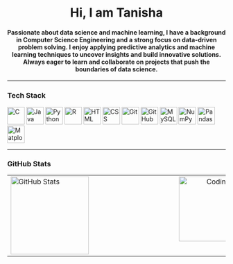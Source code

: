 
       
<h1 align="center">Hi, I am Tanisha </h1>

<h4 align="center">
Passionate about data science and machine learning, I have a background in Computer Science Engineering and a strong focus on data-driven problem solving. I enjoy applying predictive analytics and machine learning techniques to uncover insights and build innovative solutions. Always eager to learn and collaborate on projects that push the boundaries of data science.
</h4>

---

### Tech Stack

<div align="left">
  <img src="https://cdn.jsdelivr.net/gh/devicons/devicon/icons/c/c-original.svg" height="40" alt="C" />
  <img src="https://cdn.jsdelivr.net/gh/devicons/devicon/icons/java/java-original.svg" height="40" alt="Java" />
  <img src="https://cdn.jsdelivr.net/gh/devicons/devicon/icons/python/python-original.svg" height="40" alt="Python" />
  <img src="https://cdn.jsdelivr.net/gh/devicons/devicon/icons/r/r-original.svg" height="40" alt="R" />
  <img src="https://cdn.jsdelivr.net/gh/devicons/devicon/icons/html5/html5-original.svg" height="40" alt="HTML" />
  <img src="https://cdn.jsdelivr.net/gh/devicons/devicon/icons/css3/css3-original.svg" height="40" alt="CSS" />
  <img src="https://cdn.jsdelivr.net/gh/devicons/devicon/icons/git/git-original.svg" height="40" alt="Git" />
  <img src="https://cdn.jsdelivr.net/gh/devicons/devicon/icons/github/github-original.svg" height="40" alt="GitHub" />
  <img src="https://cdn.jsdelivr.net/gh/devicons/devicon/icons/mysql/mysql-original.svg" height="40" alt="MySQL" />
  <img src="https://cdn.jsdelivr.net/gh/devicons/devicon/icons/numpy/numpy-original.svg" height="40" alt="NumPy" />
  <img src="https://cdn.jsdelivr.net/gh/devicons/devicon/icons/pandas/pandas-original.svg" height="40" alt="Pandas" />
  <img src="https://cdn.jsdelivr.net/gh/devicons/devicon/icons/matplotlib/matplotlib-original.svg" height="40" alt="Matplotlib" />
</div>

---

### GitHub Stats

<table width="100%">
  <tr>
    <td width="70%" valign="top" align="left">
      <img src="https://github-readme-stats.vercel.app/api/top-langs/?username=TanishaKathpal&layout=compact&theme=radical&hide_border=false" height="180" alt="GitHub Stats" />
    </td>
    <td width="30%" valign="top" align="right" style="padding-left: 200px;">
      <img height="150" src="https://media.giphy.com/media/M9gbBd9nbDrOTu1Mqx/giphy.gif" alt="Coding GIF" />
    </td>
  </tr>
</table>

